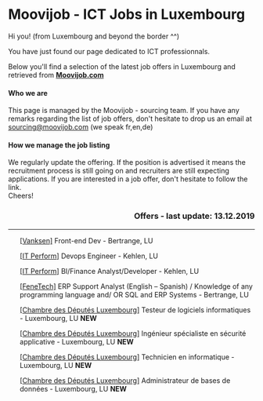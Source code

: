 # Moovijob - ICT Jobs in Luxembourg

Hi you! (from Luxembourg and beyond the border ^^)

You have just found our page dedicated to ICT professionnals. 

Below you'll find a selection of the latest job offers in Luxembourg and retrieved from <b><a href="https://en.moovijob.com">Moovijob.com</a></b>

<h4>Who we are</h4>
This page is managed by the Moovijob - sourcing team. If you have any remarks regarding the list of job offers, don't hesitate to drop us an email at <a href="mailto:sourcing@moovijob.com?subject=Contact from Github/Moovijob" title="">sourcing@moovijob.com</a> (we speak fr,en,de)

<h4>How we manage the job listing</h4>
We regularly update the offering. If the position is advertised it means the recruitment process is still going on and recruiters are still expecting applications.
If you are interested in a job offer, don't hesitate to follow the link.

<br>
Cheers!
<br>

<h3 align="right">Offers - last update: 13.12.2019</h3>


<div>
<hr class="separation" />
</div>

<ul> <! -- LISTE A PUCE AVEC OFFRE D'EMPLOI --> 

<a href="https://www.moovijob.com/company/vanksen/job/fr/front-end-developer-7" target="_blank">[Vanksen]</a> Front-end Dev - Bertrange, LU

<a href="https://www.moovijob.com/company/it-perform/job/en/devops-engineer-24" target="_blank">[IT Perform]</a> Devops Engineer - Kehlen, LU

<a href="https://www.moovijob.com/company/it-perform/job/en/bi-finance-analyst-developer" target="_blank">[IT Perform]</a> BI/Finance Analyst/Developer - Kehlen, LU

<a href="https://www.moovijob.com/company/fenetech-europe-sarl/job/en/erp-support-analyst-english-german" target="_blank">[FeneTech]</a> ERP Support Analyst (English – Spanish) / Knowledge of any programming language and/ OR SQL and ERP Systems - Bertrange, LU

<a href="https://www.moovijob.com/company/chambre-des-deputes-luxembourg/job/fr/testeur-de-logiciels-informatiques-ref-chd-31s" target="_blank">[Chambre des Députés Luxembourg]</a> Testeur de logiciels informatiques - Luxembourg, LU <b font-color="red">NEW</b>

<a href="https://www.moovijob.com/company/chambre-des-deputes-luxembourg/job/fr/ingenieur-specialiste-en-securite-applicative-ref-chd-32s" target="_blank">[Chambre des Députés Luxembourg]</a> 
Ingénieur spécialiste en sécurité applicative - Luxembourg, LU <b>NEW</b>

<a href="https://www.moovijob.com/company/chambre-des-deputes-luxembourg/job/fr/technicien-en-informatique-ref-chd-33s" target="_blank">[Chambre des Députés Luxembourg]</a> Technicien en informatique - Luxembourg, LU <b>NEW</b>

<a href="Administrateur de bases de données" target="_blank">[Chambre des Députés Luxembourg]</a> Administrateur de bases de données - Luxembourg, LU <b>NEW</b>
</ul>

